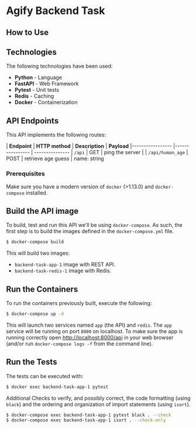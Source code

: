 # Agify Backend Task

## How to Use

## Technologies

The following technologies have been used:

- **Python** - Language
- **FastAPI** - Web Framework
- **Pytest** - Unit tests
- **Redis** - Caching
- **Docker** - Containerization

## API Endpoints

This API implements the following routes:

| **Endpoint**     	| **HTTP method**    | **Description**      	| **Payload** 
|-----------------	|----------------  	 | ---------------
| `/api`     	    | GET           	 | ping the server    	    |
| `/api/human_age`	| POST       	     | retrieve age  guess  	| name: string


### Prerequisites
Make sure you have a modern version of `docker` (>1.13.0) and `docker-compose` installed.

## Build the API image

To build, test and run this API we'll be using `docker-compose`. As such, the first step
is to build the images defined in the `docker-compose.yml` file.

```bash
$ docker-compose build
```

This will build two images:

- `backend-task-app-1` image with REST API.
- `backend-task-redis-1` image with Redis.

## Run the Containers
 
To run the containers previously built, execute the following:
 
```bash
$ docker-compose up -d
```

This will launch two services named `app` (the API) and `redis`. The `app` service will be running on port `8000` on localhost. 
To make sure the app is running correctly open [http://localhost:8000/api](http://localhost:8000/api) in 
your web browser (and/or run `docker-compose logs -f` from the command line). 

## Run the Tests

The tests can be executed with:

```bash
$ docker exec backend-task-app-1 pytest
```

Additional Checks to verify, and possibly correct, the code formatting 
(using `black`) and the ordering and organization of import statements (using `isort`).

```bash
$ docker-compose exec backend-task-app-1 pytest black . --check
$ docker-compose exec backend-task-app-1 isort . --check-only
```

